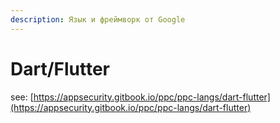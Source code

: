 ```yaml
---
description: Язык и фреймворк от Google
---
```


# Dart/Flutter

see: [https://appsecurity.gitbook.io/ppc/ppc-langs/dart-flutter](https://appsecurity.gitbook.io/ppc/ppc-langs/dart-flutter)
